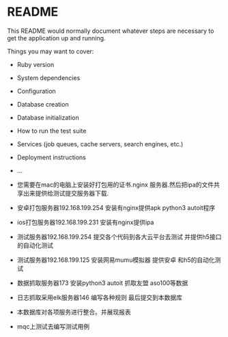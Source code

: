# README

This README would normally document whatever steps are necessary to get the
application up and running.

Things you may want to cover:

* Ruby version

* System dependencies

* Configuration

* Database creation

* Database initialization

* How to run the test suite

* Services (job queues, cache servers, search engines, etc.)

* Deployment instructions

* ...

* 您需要在mac的电脑上安装好打包用的证书.nginx 服务器.然后把ipa的文件共享出来提供给测试提交服务器下载.

* 安卓打包服务器192.168.199.254 安装有nginx提供apk python3 autoit程序

* ios打包服务器192.168.199.231 安装有nginx提供ipa

* 测试服务器192.168.199.254 提交各个代码到各大云平台去测试 并提供h5接口的自动化测试

* 测试服务器192.168.199.125 安装网易mumu模拟器 提供安卓 和h5的自动化测试

* 数据抓取服务器173 安装python3 autoit 抓取友盟 aso100等数据

* 日志抓取采用elk服务器146 编写各种规则 最后提交到本数据库

* 本数据库对各项服务进行整合。并展现报表

* mqc上测试去编写测试用例